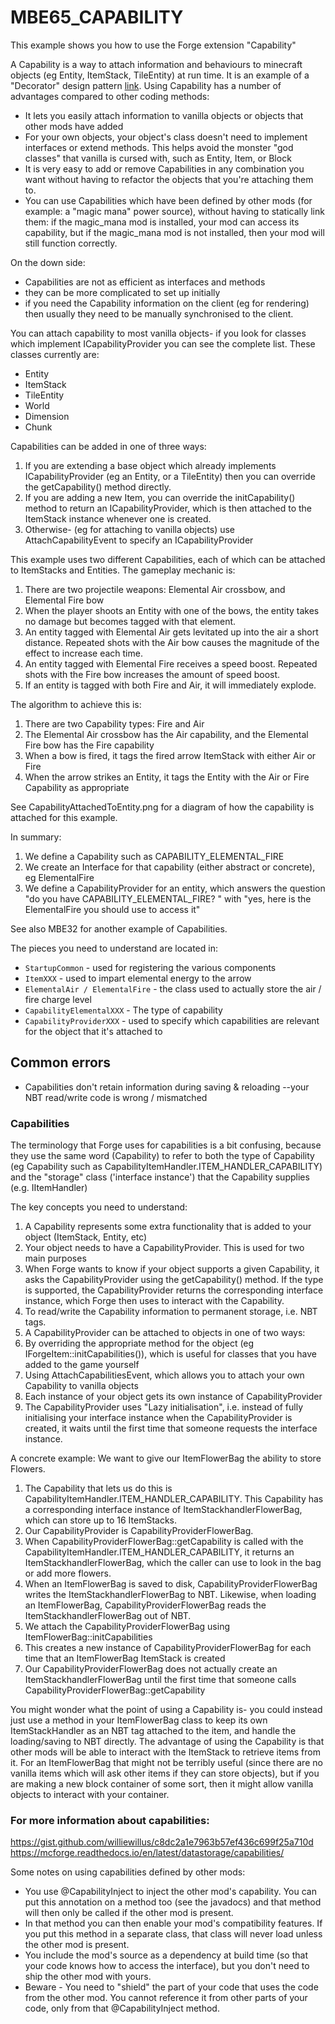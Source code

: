 # MBE65_CAPABILITY

This example shows you how to use the Forge extension "Capability"

A Capability is a way to attach information and behaviours to minecraft objects (eg Entity, ItemStack, TileEntity) at run time.  It is an example of a "Decorator" design pattern [link](https://www.geeksforgeeks.org/decorator-pattern/?ref=lbp).  Using Capability has a number of advantages compared to other coding methods:
* It lets you easily attach information to vanilla objects or objects that other mods have added
* For your own objects, your object's class doesn't need to implement interfaces or extend methods.  This helps avoid the monster "god classes" that vanilla is cursed with, such as Entity, Item, or Block
* It is very easy to add or remove Capabilities in any combination you want without having to refactor the objects that you're attaching them to. 
* You can use Capabilities which have been defined by other mods (for example: a "magic mana" power source), without having to statically link them: if the magic_mana mod is installed, your mod can access its capability, but if the magic_mana mod is not installed, then your mod will still function correctly.   

On the down side:
* Capabilities are not as efficient as interfaces and methods
* they can be more complicated to set up initially
* if you need the Capability information on the client (eg for rendering) then usually they need to be manually synchronised to the client.

You can attach capability to most vanilla objects- if you look for classes which implement ICapabilityProvider you can see the complete list.  These classes currently are:
* Entity
* ItemStack
* TileEntity
* World
* Dimension
* Chunk

Capabilities can be added in one of three ways:
1) If you are extending a base object which already implements ICapabilityProvider (eg an Entity, or a TileEntity) then you can override the getCapability() method directly.
2) If you are adding a new Item, you can override the initCapability() method to return an ICapabilityProvider, which is then attached to the ItemStack instance whenever one is created. 
3) Otherwise- (eg for attaching to vanilla objects) use AttachCapabilityEvent to specify an ICapabilityProvider 

This example uses two different Capabilities, each of which can be attached to ItemStacks and Entities.  The gameplay mechanic is:
1) There are two projectile weapons: Elemental Air crossbow, and Elemental Fire bow
2) When the player shoots an Entity with one of the bows, the entity takes no damage but becomes tagged with that element.
3) An entity tagged with Elemental Air gets levitated up into the air a short distance.  Repeated shots with the Air bow causes the magnitude of the effect to increase each time.
4) An entity tagged with Elemental Fire receives a speed boost.  Repeated shots with the Fire bow increases the amount of speed boost.
5) If an entity is tagged with both Fire and Air, it will immediately explode.

The algorithm to achieve this is:
1) There are two Capability types: Fire and Air
2) The Elemental Air crossbow has the Air capability, and the Elemental Fire bow has the Fire capability
3) When a bow is fired, it tags the fired arrow ItemStack with either Air or Fire
4) When the arrow strikes an Entity, it tags the Entity with the Air or Fire Capability as appropriate

See CapabilityAttachedToEntity.png for a diagram of how the capability is attached for this example.

In summary:
1) We define a Capability such as CAPABILITY_ELEMENTAL_FIRE
2) We create an Interface for that capability (either abstract or concrete), eg ElementalFire 
2) We define a CapabilityProvider for an entity, which answers the question "do you have CAPABILITY_ELEMENTAL_FIRE? " with "yes, here is the ElementalFire you should use to access it"

See also MBE32 for another example of Capabilities.

The pieces you need to understand are located in:

* `StartupCommon` - used for registering the various components
* `ItemXXX` - used to impart elemental energy to the arrow
* `ElementalAir / ElementalFire` - the class used to actually store the air / fire charge level
* `CapabilityElementalXXX` - The type of capability 
* `CapabilityProviderXXX` - used to specify which capabilities are relevant for the object that it's attached to  

## Common errors

* Capabilities don't retain information during saving & reloading --your NBT read/write code is wrong / mismatched


### Capabilities
The terminology that Forge uses for capabilities is a bit confusing, because they use the same word (Capability) to refer to both the type of Capability (eg Capability<IItemHandler> such as CapabilityItemHandler.ITEM_HANDLER_CAPABILITY) and the "storage" class ('interface instance') that the Capability supplies (e.g. IItemHandler) 

The key concepts you need to understand:
1) A Capability represents some extra functionality that is added to your object (ItemStack, Entity, etc)
2) Your object needs to have a CapabilityProvider.  This is used for two main purposes
  1) When Forge wants to know if your object supports a given Capability<Type>, it asks the CapabilityProvider using the getCapability() method.  If the type is supported, the CapabilityProvider returns the corresponding interface instance, which Forge then uses to interact with the Capability.
  2) To read/write the Capability information to permanent storage, i.e. NBT tags. 
3) A CapabilityProvider can be attached to objects in one of two ways:
  1) By overriding the appropriate method for the object (eg IForgeItem::initCapabilities()), which is useful for classes that you have added to the game yourself
  2) Using AttachCapabilitiesEvent, which allows you to attach your own Capability to vanilla objects
4) Each instance of your object gets its own instance of CapabilityProvider
5) The CapabilityProvider uses "Lazy initialisation", i.e. instead of fully initialising your interface instance when the CapabilityProvider is created, it waits until the first time that someone requests the interface instance.

A concrete example:
We want to give our ItemFlowerBag the ability to store Flowers.
1) The Capability that lets us do this is CapabilityItemHandler.ITEM_HANDLER_CAPABILITY.  This Capability has a corresponding interface instance of ItemStackhandlerFlowerBag, which can store up to 16 ItemStacks.
2) Our CapabilityProvider is CapabilityProviderFlowerBag.  
  1) When CapabilityProviderFlowerBag::getCapability is called with the CapabilityItemHandler.ITEM_HANDLER_CAPABILITY, it returns an ItemStackhandlerFlowerBag, which the caller can use to look in the bag or add more flowers.
  2) When an ItemFlowerBag is saved to disk, CapabilityProviderFlowerBag writes the ItemStackhandlerFlowerBag to NBT.  Likewise, when loading an ItemFlowerBag, CapabilityProviderFlowerBag reads the ItemStackhandlerFlowerBag out of NBT.
3) We attach the CapabilityProviderFlowerBag using ItemFlowerBag::initCapabilities
4) This creates a new instance of CapabilityProviderFlowerBag for each time that an ItemFlowerBag ItemStack is created 
5) Our CapabilityProviderFlowerBag does not actually create an ItemStackhandlerFlowerBag until the first time that someone calls CapabilityProviderFlowerBag::getCapability


You might wonder what the point of using a Capability is- you could instead just use a method in your ItemFlowerBag class to keep its own ItemStackHandler as an NBT tag attached to the item, and handle the loading/saving to NBT directly.
The advantage of using the Capability is that other mods will be able to interact with the ItemStack to retrieve items from it.  For an ItemFlowerBag that might not be terribly useful (since there are no vanilla items which will ask other items if they can store objects), but if you are making a new block container of some sort, then it might allow vanilla objects to interact with your container.

### For more information about capabilities:
https://gist.github.com/williewillus/c8dc2a1e7963b57ef436c699f25a710d
https://mcforge.readthedocs.io/en/latest/datastorage/capabilities/

Some notes on using capabilities defined by other mods:
* You use @CapabilityInject to inject the other mod's capability. You can put this annotation on a method too (see the javadocs) and that method will then only be called if the other mod is present.
* In that method you can then enable your mod's compatibility features. If you put this method in a separate class, that class will never load unless the other mod is present.
* You include the mod's source as a dependency at build time (so that your code knows how to access the interface), but you don't need to ship the other mod with yours.
* Beware - You need to "shield" the part of your code that uses the code from the other mod. You cannot reference it from other parts of your code, only from that @CapabilityInject method. 


